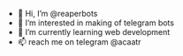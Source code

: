 - 👋 Hi, I’m @reaperbots
- 👀 I’m interested in making of telegram bots
- 🌱 I’m currently learning web development
- 📫 reach me on telegram @acaatr

<!---
reaperbots/reaperbots is a ✨ special ✨ repository because its `README.md` (this file) appears on your GitHub profile.
You can click the Preview link to take a look at your changes.
--->
